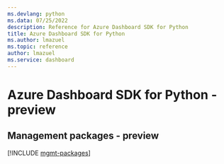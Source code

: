 ```yaml
---
ms.devlang: python
ms.data: 07/25/2022
description: Reference for Azure Dashboard SDK for Python
title: Azure Dashboard SDK for Python
ms.author: lmazuel
ms.topic: reference
author: lmazuel
ms.service: dashboard
---
```

# Azure Dashboard SDK for Python - preview

## Management packages - preview
[!INCLUDE [mgmt-packages](dashboard-mgmt-index.md)]